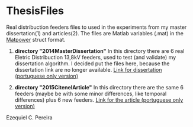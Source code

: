 # ThesisFiles
Real distribuction feeders files to used in the experiments from my master dissertation(1) and articles(2). The files are Matlab variables (.mat) in the [Matpower](www.pserc.cornell.edu/matpower) struct format. 

1. **directory "2014MasterDissertation"**
In this directory there are 6 real Eletric Distribuction 13,8kV feeders, used to test (and validate) my dissertation algorithm. I decided put the files here, because the dissertation link are no longer available.
[Link for dissertation (portuguese only version)](https://www.academia.edu/31522032/Reconfigura%C3%A7%C3%A3o_de_Redes_de_Distribui%C3%A7%C3%A3o_de_Energia_El%C3%A9trica_para_Minimiza%C3%A7%C3%A3o_de_Perdas_T%C3%A9cnicas)

2. **directory "2015CitenelArticle"**
In this directory there are the same 6 feeders (maybe be with some minor differences, like temporal differences) plus 6 new feeders. 
[Link for the article (portuguese only version)](https://www.academia.edu/25755758/Reconfigura%C3%A7%C3%A3o_de_Redes_de_Distribui%C3%A7%C3%A3o_para_a_Minimiza%C3%A7%C3%A3o_de_Perdas_T%C3%A9cnicas_-_P_and_D317)

Ezequiel C. Pereira
